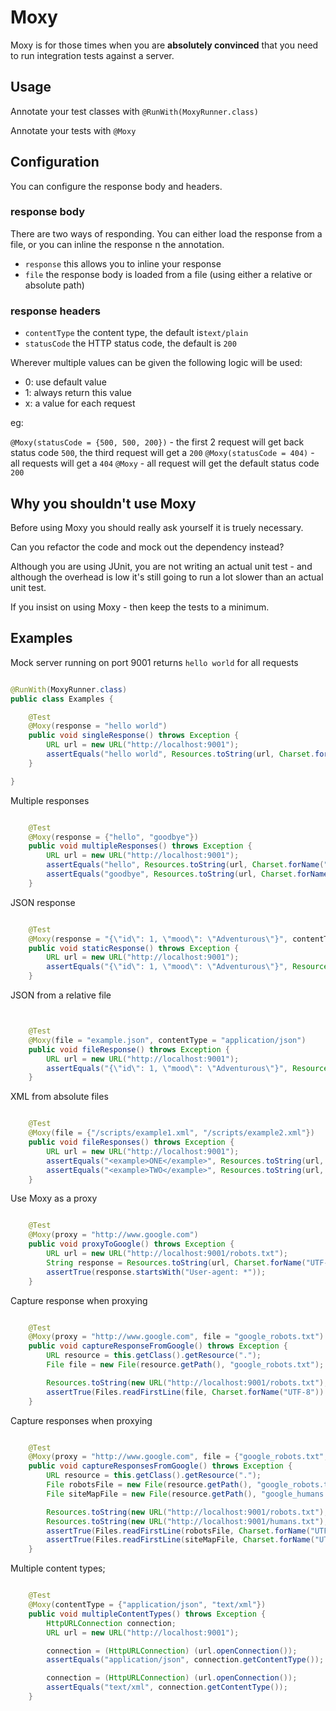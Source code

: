 # Moxy

  Moxy is for those times when you are __absolutely convinced__ that you need to run integration tests against a server.

## Usage

  Annotate your test classes with ``` @RunWith(MoxyRunner.class) ```

  Annotate your tests with ``` @Moxy ```

## Configuration

  You can configure the response body and headers.

### response body

  There are two ways of responding. You can either load the response from a file, or you can inline the response n the annotation.

  - ```response``` this allows you to inline your response
  - ```file``` the response body is loaded from a file (using either a relative or absolute path)

### response headers

  - ```contentType``` the content type, the default is```text/plain```
  - ```statusCode``` the HTTP status code, the default is ```200```

  Wherever multiple values can be given the following logic will be used:

  - 0: use default value
  - 1: always return this value
  - x: a value for each request

  eg:

  ```@Moxy(statusCode = {500, 500, 200})``` - the first 2 request will get back status code ```500```, the third request will get a ```200```
  ```@Moxy(statusCode = 404)``` - all requests will get a ```404```
  ```@Moxy``` - all request will get the default status code ```200```



## Why you shouldn't use Moxy

  Before using Moxy you should really ask yourself it is truely necessary.

  Can you refactor the code and mock out the dependency instead?

  Although you are using JUnit, you are not writing an actual unit test - and although the overhead is low it's still going to run a lot slower than an actual unit test.

  If you insist on using Moxy - then keep the tests to a minimum.


## Examples

  Mock server running on port 9001 returns ```hello world``` for all requests


```java

@RunWith(MoxyRunner.class)
public class Examples {

    @Test
    @Moxy(response = "hello world")
    public void singleResponse() throws Exception {
        URL url = new URL("http://localhost:9001");
        assertEquals("hello world", Resources.toString(url, Charset.forName("UTF-8")));
    }

}

```

Multiple responses


```java

    @Test
    @Moxy(response = {"hello", "goodbye"})
    public void multipleResponses() throws Exception {
        URL url = new URL("http://localhost:9001");
        assertEquals("hello", Resources.toString(url, Charset.forName("UTF-8")));
        assertEquals("goodbye", Resources.toString(url, Charset.forName("UTF-8")));
    }

 ```


JSON response


```java

    @Test
    @Moxy(response = "{\"id\": 1, \"mood\": \"Adventurous\"}", contentType = "application/json")
    public void staticResponse() throws Exception {
        URL url = new URL("http://localhost:9001");
        assertEquals("{\"id\": 1, \"mood\": \"Adventurous\"}", Resources.toString(url, Charset.forName("UTF-8")));
    }

```


JSON from a relative file


```java


    @Test
    @Moxy(file = "example.json", contentType = "application/json")
    public void fileResponse() throws Exception {
        URL url = new URL("http://localhost:9001");
        assertEquals("{\"id\": 1, \"mood\": \"Adventurous\"}", Resources.toString(url, Charset.forName("UTF-8")));
    }

```


XML from absolute files


```java

    @Test
    @Moxy(file = {"/scripts/example1.xml", "/scripts/example2.xml"})
    public void fileResponses() throws Exception {
        URL url = new URL("http://localhost:9001");
        assertEquals("<example>ONE</example>", Resources.toString(url, Charset.forName("UTF-8")));
        assertEquals("<example>TWO</example>", Resources.toString(url, Charset.forName("UTF-8")));
    }

```


Use Moxy as a proxy


```java

    @Test
    @Moxy(proxy = "http://www.google.com")
    public void proxyToGoogle() throws Exception {
        URL url = new URL("http://localhost:9001/robots.txt");
        String response = Resources.toString(url, Charset.forName("UTF-8"));
        assertTrue(response.startsWith("User-agent: *"));
    }

```


Capture response when proxying


```java

    @Test
    @Moxy(proxy = "http://www.google.com", file = "google_robots.txt")
    public void captureResponseFromGoogle() throws Exception {
        URL resource = this.getClass().getResource(".");
        File file = new File(resource.getPath(), "google_robots.txt");

        Resources.toString(new URL("http://localhost:9001/robots.txt"), Charset.forName("UTF-8"));
        assertTrue(Files.readFirstLine(file, Charset.forName("UTF-8")).startsWith("User-agent: *"));
    }

```


Capture responses when proxying


```java

    @Test
    @Moxy(proxy = "http://www.google.com", file = {"google_robots.txt", "google_humans.txt"})
    public void captureResponsesFromGoogle() throws Exception {
        URL resource = this.getClass().getResource(".");
        File robotsFile = new File(resource.getPath(), "google_robots.txt");
        File siteMapFile = new File(resource.getPath(), "google_humans.txt");

        Resources.toString(new URL("http://localhost:9001/robots.txt"), Charset.forName("UTF-8"));
        Resources.toString(new URL("http://localhost:9001/humans.txt"), Charset.forName("UTF-8"));
        assertTrue(Files.readFirstLine(robotsFile, Charset.forName("UTF-8")).startsWith("User-agent: *"));
        assertTrue(Files.readFirstLine(siteMapFile, Charset.forName("UTF-8")).startsWith("Google is built"));
    }

```


Multiple content types;


```java

    @Test
    @Moxy(contentType = {"application/json", "text/xml"})
    public void multipleContentTypes() throws Exception {
        HttpURLConnection connection;
        URL url = new URL("http://localhost:9001");

        connection = (HttpURLConnection) (url.openConnection());
        assertEquals("application/json", connection.getContentType());

        connection = (HttpURLConnection) (url.openConnection());
        assertEquals("text/xml", connection.getContentType());
    }

```
